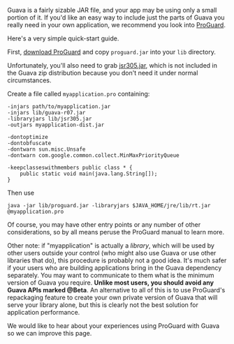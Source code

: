 Guava is a fairly sizable JAR file, and your app may be using only a small portion of it.  If you'd like an easy way to include just the parts of Guava you really need in your own application, we recommend you look into [ProGuard](http://proguard.sourceforge.net/).

Here's a very simple quick-start guide.

First, [download ProGuard](http://sourceforge.net/projects/proguard/files/) and copy `proguard.jar` into your `lib` directory.

Unfortunately, you'll also need to grab [jsr305.jar](http://mvnrepository.com/artifact/com.google.code.findbugs/jsr305), which is not included in the Guava zip distribution because you don't need it under normal circumstances.

Create a file called `myapplication.pro` containing:

```
-injars path/to/myapplication.jar
-injars lib/guava-r07.jar
-libraryjars lib/jsr305.jar
-outjars myapplication-dist.jar

-dontoptimize
-dontobfuscate
-dontwarn sun.misc.Unsafe
-dontwarn com.google.common.collect.MinMaxPriorityQueue

-keepclasseswithmembers public class * {
    public static void main(java.lang.String[]);
}
```

Then use

```
java -jar lib/proguard.jar -libraryjars $JAVA_HOME/jre/lib/rt.jar @myapplication.pro
```

Of course, you may have other entry points or any number of other considerations, so by all means peruse the ProGuard manual to learn more.

Other note: if "myapplication" is actually a _library_, which will be used by other users outside your control (who might also use Guava or use other libraries that do), this procedure is probably not a good idea.  It's much safer if your users who are building applications bring in the Guava dependency separately.  You may want to communicate to them what is the minimum version of Guava you require.  **Unlike most users, you should avoid any Guava APIs marked @Beta**.  An alternative to all of this is to use ProGuard's repackaging feature to create your own private version of Guava that will serve your library alone, but this is clearly not the best solution for application performance.

We would like to hear about your experiences using ProGuard with Guava so we can improve this page.